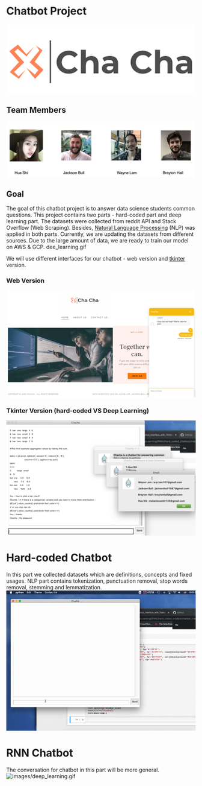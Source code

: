 # Chatbot Project
![images/chacha.png](images/chacha.png)
## Team Members
![images/team_members.png](images/team_members.png)

## Goal
The goal of this chatbot project is to answer data science students common questions. This project contains two parts -  hard-coded part and deep learning part.
The datasets were collected from reddit API and Stack Overflow (Web Scraping). Besides, [Natural Language Processing](https://en.wikipedia.org/wiki/Natural_language_processing) (NLP) was applied in both parts. Currently, we are updating the datasets from different sources. Due to the large amount of data, we are ready to train our model on AWS & GCP. dee_learning.gif

We will use different interfaces for our chatbot - web version and [tkinter](https://docs.python.org/3/library/tkinter.html) version.
### Web Version
![images/web_version.png](images/web_version.png)
### Tkinter Version (hard-coded VS Deep Learning)
![images/tkinter_version.png](images/tkinter_version.png)

# Hard-coded Chatbot
In this part we collected datasets which are definitions, concepts and fixed usages. NLP part contains tokenization, punctuation removal, stop words removal, stemming and lemmatization.  
![images/hard_coded.gif](images/hard_coded.gif)
# RNN Chatbot
The conversation for chatbot in this part will be more general. 
![images/deep_learning.gif](deep_learning.gif)
